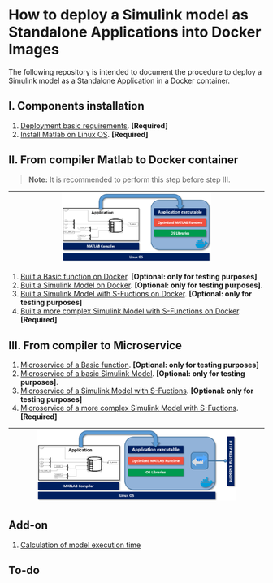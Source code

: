 # How to deploy a Simulink model as Standalone Applications into Docker Images

The following repository is intended to document the procedure to deploy a Simulink model as a Standalone Application in a Docker container.

## I. Components installation

1. [Deployment basic requirements](./documentation/BasicReq.md). **[Required]**
2. [Install Matlab on Linux OS](./documentation/MatlabOnLinux.md). **[Required]**

## II. From compiler Matlab to Docker container

> **Note:** It is recommended to perform this step before step III.

|<img src="./documentation/images/CompilerToDocker.png"  width=60% height=60%>|
|:---------------------------------------------------------------------------:|

1. [Built a Basic function on Docker](./documentation/BasicFunctionDocker.md). **[Optional: only for testing purposes]**
2. [Built a Simulink Model on Docker](./documentation/SimuDockerDep.md). **[Optional: only for testing purposes]**.
3. [Built a Simulink Model with S-Fuctions on Docker](./documentation/SimS-FunctDockerDep.md). **[Optional: only for testing purposes]**
4. [Built a  more complex Simulink Model with S-Functions on Docker](./documentation/ComplexSampleWWTPDockerDep.md). **[Required]**

## III. From compiler to Microservice

1. [Microservice of a Basic function](./documentation/BasicFunctionRESTDocker.md). **[Optional: only for testing purposes]**
2. [Microservice of a basic Simulink Model](./documentation/SimuRESTDocker.md). **[Optional: only for testing purposes]**.
3. [Microservice of a Simulink Model with S-Fuctions](./documentation/SimS-FunctRESTDocker.md). **[Optional: only for testing purposes]**
4. [Microservice of a more complex Simulink Model with S-Fuctions](./documentation/ComplexSampleWWTPRESTDocker.md). **[Required]**

|<img src="./documentation/images/CompilerToRESTToDocker.png"  width=80% height=80%>|
|:---------------------------------------------------------------------------------:|

## Add-on

1. [Calculation of model execution time](./documentation/ExecutionTime.md)

## To-do


